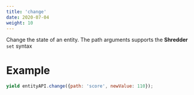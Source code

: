 ```yaml
---
title: 'change'
date: 2020-07-04
weight: 10
---
```


Change the state of an entity. The path arguments supports the **Shredder**
`set` syntax

# Example

```js
yield entityAPI.change({path: 'score', newValue: 110});
```
